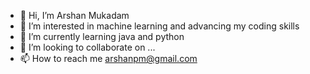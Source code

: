 - 👋 Hi, I’m Arshan Mukadam
- 👀 I’m interested in machine learning and advancing my coding skills
- 🌱 I’m currently learning java and python
- 💞️ I’m looking to collaborate on ...
- 📫 How to reach me arshanpm@gmail.com 

<!---
A-Mukadam/A-Mukadam is a ✨ special ✨ repository because its `README.md` (this file) appears on your GitHub profile.
You can click the Preview link to take a look at your changes.
--->
